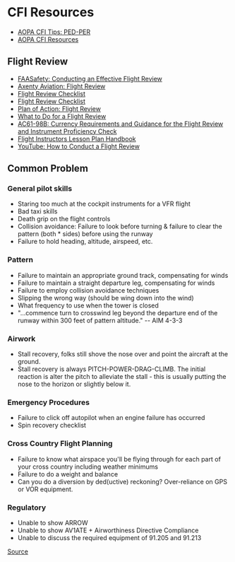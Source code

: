 # CFI Resources

* [AOPA CFI Tips: PED-PER](https://www.aopa.org/news-and-media/all-news/2005/october/flight-training-magazine/cfi-tips)
* [AOPA CFI Resources](https://www.aopa.org/training-and-safety/cfis/flight-instructor-resources/cfi-resources)

## Flight Review

* [FAASafety: Conducting an Effective Flight Review](https://www.faasafety.gov/files/gslac/library/documents/2006/Oct/6578/Conducting%20an%20Effective%20Flight%20Review%20Dec05.pdf)
* [Axenty Aviation: Flight Review](https://axenty.com/resources/FlightReview/Flight%20Review.pdf)
* [Flight Review Checklist](https://mycfibook.com/book-page/flight-review-checklist/)
* [Flight Review Checklist](https://flytailwinds.com/wp-content/uploads/2019/03/Flight-Review.pdf)
* [Plan of Action: Flight Review](https://ericgideon.com/lessonplans/flight-review/)
* [What to Do for a Flight Review](https://iflyamerica.org/what-to-do-flight-review.asp)
* [AC61-98B: Currency Requirements and Guidance for the Flight Review and Instrument Proficiency Check](https://www.faa.gov/documentlibrary/media/advisory_circular/ac%2061-98b.pdf)
* [Flight Instructors Lesson Plan Handbook](http://www.jasonblair.net/wp-content/uploads/2015/06/Flight-Instructors-Lesson-Plan-Handbook-Edwin-Quinlan.pdf)
* [YouTube: How to Conduct a Flight Review](https://youtu.be/QDizNbJlOvo)

## Common Problem

### General pilot skills

* Staring too much at the cockpit instruments for a VFR flight
* Bad taxi skills
* Death grip on the flight controls
* Collision avoidance:  Failure to look before turning & failure to clear the pattern (both * sides) before using the runway
* Failure to hold heading, altitude, airspeed, etc.

### Pattern

* Failure to maintain an appropriate ground track, compensating for winds
* Failure to maintain a straight departure leg, compensating for winds
* Failure to employ collision avoidance techniques
* Slipping the wrong way (should be wing down into the wind)
* What frequency to use when the tower is closed
* "...commence turn to crosswind leg beyond the departure end of the runway within 300 feet of pattern altitude." -- AIM 4-3-3

### Airwork

* Stall recovery, folks still shove the nose over and point the aircraft at the ground.
* Stall recovery is always PITCH-POWER-DRAG-CLIMB. The initial reaction is alter the pitch to alleviate the stall - this is usually putting the nose to the horizon or slightly below it.

### Emergency Procedures

* Failure to click off autopilot when an engine failure has occurred
* Spin recovery checklist

### Cross Country Flight Planning

* Failure to know what airspace you'll be flying through for each part of your cross country including weather minimums
* Failure to do a weight and balance
* Can you do a diversion by ded(uctive) reckoning?  Over-reliance on GPS or VOR equipment.

### Regulatory

* Unable to show ARROW
* Unable to show AV1ATE + Airworthiness Directive Compliance
* Unable to discuss the required equipment of 91.205 and 91.213

[Source](http://www.cfidarren.com/r-flightreview.htm)

